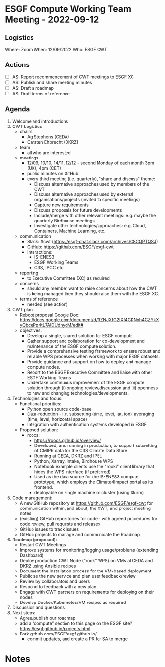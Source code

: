 # ESGF Compute Working Team Meeting - 2022-09-12

## Logistics

Where: Zoom
When:  12/09/2022
Who:   ESGF CWT

## Actions

- [ ] AS: Report recommencement of CWT meetings to ESGF XC
- [ ] AS: Publish and share meeting minutes
- [ ] AS: Draft a roadmap
- [ ] AS: Draft terms of reference

## Agenda

1. Welcome and introductions
2. CWT Logistics
   - chairs
     - Ag Stephens (CEDA)
     - Carsten Ehbrecht (DKRZ)
   - team
     - all who are interested 
   - meetings
     - 12/09, 10/10, 14/11, 12/12 - second Monday of each month 3pm (UK), 4pm (CET)
     - public minutes on GitHub
     - every third meeting (i.e. quarterly), "share and discuss" theme:
       - Discuss alternative approaches used by members of the CWT
       - Discuss alternative approaches used by external organisations/projects (invited to specific meetings)
       - Capture new requirements
       - Discuss proposals for future developments
       - Include/merge with other relevant meetings: e.g. maybe the quarterly Birdhouse meetings
       - Investigate other technologies/approaches: e.g. Cloud, Containers, Machine Learning, etc.
   - communication
     - Slack: #cwt (https://esgf-chat.slack.com/archives/C8CQPTQSJ)
     - GitHub: https://github.com/ESGF/esgf-cwt
     - Interactions:
       - IS-ENES3
       - ESGF Working Teams
       - C3S, IPCC etc 
   - reporting
     - to Executive Committee (XC) as required
   - concerns
     - should any member want to raise concerns about how the CWT is being managed then they should raise them with the ESGF XC.
   - terms of reference
     - needed (see action)
3. CWT plan:
   - Reboot proposal Google Doc: https://docs.google.com/document/d/1IZNJXfG2IXf4GDNxh4CZYkXyQbcePp4tL7AIDUdhycM/edit#
   - objectives:
     - Develop a single, shared solution for ESGF compute.
     - Gather support and collaboration for co-development and maintenance of the ESGF compute solution.
     - Provide a comprehensive testing framework to ensure robust and reliable WPS processes when working with major ESGF datasets.
     - Provide guidance and support on how to deploy and manage compute nodes.
     - Report to the ESGF Executive Committee and liaise with other ESGF Working Teams
     - Undertake continuous improvement of the ESGF compute solution through (i) ongoing review/discussion and (ii) openness to new and changing technologies/developments.
4. Technologies and focus:
   - Functional priorities: 
     - Python open source code-base
     - Data-reduction - i.e. subsetting (time, level, lat, lon), averaging (time, level, horizontal space)
     - Integration with authentication systems developed in ESGF
   - Proposed solution:
     - roocs: 
       - https://roocs.github.io/overview/ 
       - Developed, and running in production, to support subsetting of CMIP6 data for the C3S Climate Data Store
       - Running at CEDA, DKRZ and IPSL
       - Python, Xarray, Intake, Birdhouse WPS
       - Notebook example clients use the "rooki" client library that hides the WPS interface (if preferred)
       - Used as the data source for the IS-ENES3 compute prototype, which employs the Climate4Impact portal as its frontend. 
       - deployable on single machine or cluster (using Slurm)
5. Code management:
   - A new GitHub repository at https://github.com/ESGF/esgf-cwt for communication within, and about, the CWT; and project meeting notes
   - (existing) GitHub repositories for code - with agreed procedures for code review, pull requests and releases
   - GitHub issues to track issues
   - GitHub projects to manage and communicate the Roadmap
6. Roadmap (proposed):
   - Restart CWT Meetings
   - Improve systems for monitoring/logging usage/problems (extending Dashboard)
   - Deploy production CWT Node ("rook" WPS) on VMs at CEDA and DKRZ using Ansible recipes
   - Document the installation process for the VM-based deployment
   - Publicise the new service and plan user feedback/review
   - Review by collaborators and users
   - Respond to feedback with a new plan
   - Engage with CWT partners on requirements for deploying on their nodes
   - Develop Docker/Kubernetes/VM recipes as required
7. Discussion and questions
8. Next steps:
   - Agree/publish our roadmap
   - add a “compute” section to this page on the ESGF site? https://esgf.github.io/projects.html
   - Fork github.com/ESGF/esgf.github.io/
     - commit updates, and create a PR for SA to merge
 
# Notes
